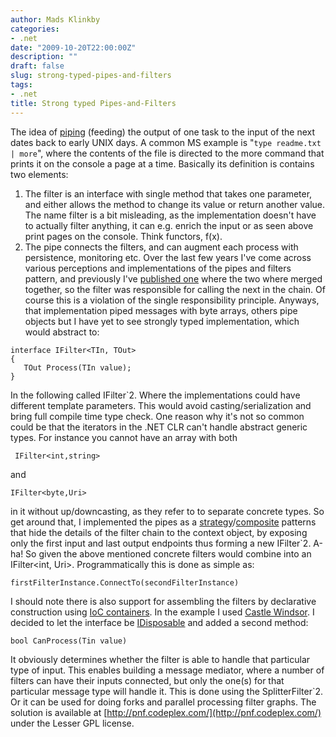 ```yaml
---
author: Mads Klinkby
categories:
- .net
date: "2009-10-20T22:00:00Z"
description: ""
draft: false
slug: strong-typed-pipes-and-filters
tags:
- .net
title: Strong typed Pipes-and-Filters
---
```



The idea of [piping](http://en.wikipedia.org/wiki/Pipeline_(software)) (feeding) the output of one task to the input of the next dates back to early UNIX days. A common MS example is "`type readme.txt | more`", where the contents of the file is directed to the more command that prints it on the console a page at a time. Basically its definition is contains two elements:   

1.  The filter is an interface with single method that takes one parameter, and either allows the method to change its value or return another value. The name filter is a bit misleading, as the implementation doesn't have to actually filter anything, it can e.g. enrich the input or as seen above print pages on the console. Think functors, f(x).
2.  The pipe connects the filters, and can augment each process with persistence, monitoring etc.  Over the last few years I've come across various perceptions and implementations of the pipes and filters pattern, and previously I've [published one](http://microbus.codeplex.com/) where the two where merged together, so the filter was responsible for calling the next in the chain. Of course this is a violation of the single responsibility principle. Anyways, that implementation piped messages with byte arrays, others pipe objects but I have yet to see strongly typed implementation, which would abstract to:   

<pre class="csharpcode"><code><span class="kwrd">interface</span> IFilter&lt;TIn, TOut&gt;
{
   TOut Process(TIn <span class="kwrd">value</span>);
}
</code></pre>

  In the following called IFilter`2. Where the implementations could have different template parameters. This would avoid casting/serialization and bring full compile time type check. One reason why it's not so common could be that the iterators in the .NET CLR can't handle abstract generic types. For instance you cannot have an array with both   

<pre class="csharpcode"><code> IFilter&lt;<span class="kwrd">int</span>,<span class="kwrd">string</span>&gt; </code></pre>

and  

<pre class="csharpcode"><code>IFilter&lt;<span class="kwrd">byte</span>,Uri&gt;</code></pre>

  in it without up/downcasting, as they refer to to separate concrete types. So get around that, I implemented the pipes as a [strategy](http://en.wikipedia.org/wiki/Strategy_pattern)/[composite](http://en.wikipedia.org/wiki/Composite_pattern) patterns that hide the details of the filter chain to the context object, by exposing only the first input and last output endpoints thus forming a new IFilter`2. A-ha! So given the above mentioned concrete filters would combine into an IFilter<int, Uri>. Programmatically this is done as simple as:   

<pre class="csharpcode"><code>firstFilterInstance.ConnectTo(secondFilterInstance)
</code></pre>
 
 I should note there is also support for assembling the filters by declarative construction using [IoC containers](http://en.wikipedia.org/wiki/Inversion_of_control). In the example I used [Castle Windsor](http://www.castleproject.org/container/index.html). I decided to let the interface be [ IDisposable](http://msdn.microsoft.com/en-us/library/system.idisposable(lightweight).aspx) and added a second method:   

<pre class="csharpcode"><code><span class="kwrd">bool</span> CanProcess(Tin <span class="kwrd">value</span>)
</code></pre>

  It obviously determines whether the filter is able to handle that particular type of input. This enables building a message mediator, where a number of filters can have their inputs connected, but only the one(s) for that particular message type will handle it. This is done using the SplitterFilter`2. Or it can be used for doing forks and parallel processing filter graphs. The solution is available at [http://pnf.codeplex.com/](http://pnf.codeplex.com/) under the Lesser GPL license.


